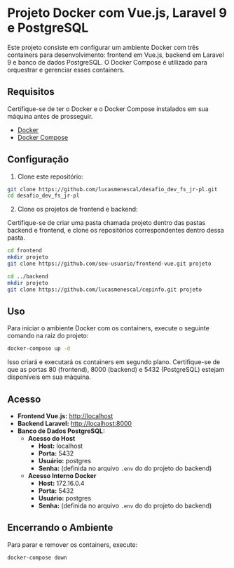 # Projeto Docker com Vue.js, Laravel 9 e PostgreSQL

Este projeto consiste em configurar um ambiente Docker com três containers para desenvolvimento: frontend em Vue.js, backend em Laravel 9 e banco de dados PostgreSQL. O Docker Compose é utilizado para orquestrar e gerenciar esses containers.

## Requisitos

Certifique-se de ter o Docker e o Docker Compose instalados em sua máquina antes de prosseguir.

- [Docker](https://docs.docker.com/get-docker/)
- [Docker Compose](https://docs.docker.com/compose/install/)

## Configuração

1. Clone este repositório:

```bash
git clone https://github.com/lucasmenescal/desafio_dev_fs_jr-pl.git
cd desafio_dev_fs_jr-pl
```

2. Clone os projetos de frontend e backend:

Certifique-se de criar uma pasta chamada projeto dentro das pastas backend e frontend, e clone os repositórios correspondentes dentro dessa pasta.

```bash
cd frontend
mkdir projeto
git clone https://github.com/seu-usuario/frontend-vue.git projeto

cd ../backend
mkdir projeto
git clone https://github.com/lucasmenescal/cepinfo.git projeto
```

## Uso

Para iniciar o ambiente Docker com os containers, execute o seguinte comando na raiz do projeto:

```bash
docker-compose up -d
```
Isso criará e executará os containers em segundo plano. Certifique-se de que as portas 80 (frontend), 8000 (backend) e 5432 (PostgreSQL) estejam disponíveis em sua máquina.

## Acesso

- **Frontend Vue.js:** [http://localhost](http://localhost:8080)
- **Backend Laravel:** [http://localhost:8000](http://localhost:8000)
- **Banco de Dados PostgreSQL:**
  - **Acesso do Host**
    - **Host:** localhost
    - **Porta:** 5432
    - **Usuário:** postgres
    - **Senha:** (definida no arquivo `.env` do do projeto do backend)
  - **Acesso Interno Docker**
    - **Host:** 172.16.0.4
    - **Porta:** 5432
    - **Usuário:** postgres
    - **Senha:** (definida no arquivo `.env` do do projeto do backend)

## Encerrando o Ambiente

Para parar e remover os containers, execute:

```bash
docker-compose down
```